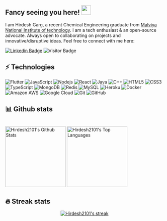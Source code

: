 ## Fancy seeing you here! <img src="https://raw.githubusercontent.com/aemmadi/aemmadi/master/wave.gif" width="30">

I am Hirdesh Garg, a recent Chemical Engineering graduate from [Malviya National Institute of technology](https://mnit.ac.in/). I am a tech enthusiast & an open-source advocate. Always open to collaborating on projects and innovative/disruptive ideas. Feel free to connect with me here:

[![Linkedin Badge](https://img.shields.io/badge/-hirdeshgarg-blue?style=flat-square&logo=Linkedin&logoColor=white&link=https://www.linkedin.com/in/hirdesh-garg-86b6561b1/)](https://www.linkedin.com/in/hirdesh-garg-86b6561b1/)
![Visitor Badge](https://visitor-badge.laobi.icu/badge?page_id=Hirdesh2101.Hirdesh2101)

## ⚡ Technologies

![Flutter](https://img.shields.io/badge/flutter-blue?logo=flutter)
![JavaScript](https://img.shields.io/badge/-JavaScript-black?style=flat-square&logo=javascript)
![Nodejs](https://img.shields.io/badge/-Nodejs-black?style=flat-square&logo=Node.js)
![React](https://img.shields.io/badge/-React-black?style=flat-square&logo=react)
![Java](https://img.shields.io/badge/-java-E34A86?style=flat-square&logo=java)
![C++](https://img.shields.io/badge/-C++-00599C?style=flat-square&logo=c)
![HTML5](https://img.shields.io/badge/-HTML5-E34F26?style=flat-square&logo=html5&logoColor=white)
![CSS3](https://img.shields.io/badge/-CSS3-1572B6?style=flat-square&logo=css3)
![TypeScript](https://img.shields.io/badge/-TypeScript-007ACC?style=flat-square&logo=typescript)
![MongoDB](https://img.shields.io/badge/-MongoDB-black?style=flat-square&logo=mongodb)
![Redis](https://img.shields.io/badge/-Redis-black?style=flat-square&logo=Redis)
![MySQL](https://img.shields.io/badge/-MySQL-black?style=flat-square&logo=mysql)
![Heroku](https://img.shields.io/badge/-Heroku-430098?style=flat-square&logo=heroku)
![Docker](https://img.shields.io/badge/-Docker-black?style=flat-square&logo=docker)
![Amazon AWS](https://img.shields.io/badge/Amazon%20AWS-232F3E?style=flat-square&logo=amazon-aws)
![Google Cloud](https://img.shields.io/badge/Google%20Cloud-black?style=flat-square&logo=google-cloud)
![Git](https://img.shields.io/badge/-Git-black?style=flat-square&logo=git)
![GitHub](https://img.shields.io/badge/-GitHub-181717?style=flat-square&logo=github)

## 📊 Github stats
  <br/>
    <a href="https://github.com/Hirdesh2101"><img alt="Hirdesh2101's Github Stats" src="https://denvercoder1-github-readme-stats.vercel.app/api/?username=Hirdesh2101&show_icons=true&count_private=true&theme=react&hide_border=true&bg_color=1F222E&title_color=F85D7F&icon_color=F8D866" height="192px"/></a>
  <a href="https://github.com/Hirdesh2101"><img alt="Hirdesh2101's Top Languages" src="https://github-readme-stats.vercel.app/api/top-langs/?username=Hirdesh2101&langs_count=8&layout=compact&theme=react&hide_border=true&bg_color=1F222E&title_color=F85D7F&icon_color=F8D866" height="192px"/></a>
  <br/>

## 🔥 Streak stats

<!-- GitHub Readme Streak Stats - https://github.com/DenverCoder1/github-readme-streak-stats -->
<p align="center">
  <a href="https://github.com/Hirdesh2101">
    <img title="🔥 Get streak stats for your profile at git.io/streak-stats" alt="Hirdesh2101's streak" src="https://github-readme-streak-stats.herokuapp.com/?user=Hirdesh2101&theme=monokai-metallian&hide_border=true"/>
  </a>
</p>
